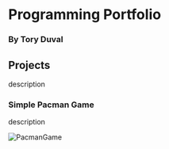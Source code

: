 # Programming Portfolio
### By Tory Duval


## Projects
  description

### Simple Pacman Game
  description
 
 ![PacmanGame](https://toryduval.github.io/programmingportfolio/)
